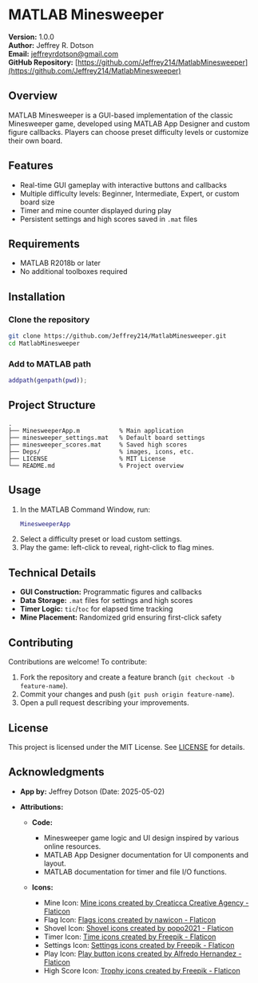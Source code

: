 # MATLAB Minesweeper
**Version:** 1.0.0  
**Author:** Jeffrey R. Dotson  
**Email:** jeffreyrdotson@gmail.com  
**GitHub Repository:** [https://github.com/Jeffrey214/MatlabMinesweeper](https://github.com/Jeffrey214/MatlabMinesweeper)

## Overview
MATLAB Minesweeper is a GUI-based implementation of the classic Minesweeper game, developed using MATLAB App Designer and custom figure callbacks. Players can choose preset difficulty levels or customize their own board.

## Features
- Real-time GUI gameplay with interactive buttons and callbacks
- Multiple difficulty levels: Beginner, Intermediate, Expert, or custom board size
- Timer and mine counter displayed during play
- Persistent settings and high scores saved in `.mat` files

## Requirements
- MATLAB R2018b or later
- No additional toolboxes required

## Installation
### Clone the repository
```bash
git clone https://github.com/Jeffrey214/MatlabMinesweeper.git
cd MatlabMinesweeper
```
### Add to MATLAB path
```matlab
addpath(genpath(pwd));
```

## Project Structure
```
.
├── MinesweeperApp.m           % Main application
├── minesweeper_settings.mat   % Default board settings
├── minesweeper_scores.mat     % Saved high scores
├── Deps/                      % images, icons, etc.
├── LICENSE                    % MIT License
└── README.md                  % Project overview
```

## Usage
1. In the MATLAB Command Window, run:
   ```matlab
   MinesweeperApp
   ```
2. Select a difficulty preset or load custom settings.
3. Play the game: left-click to reveal, right-click to flag mines.

## Technical Details
- **GUI Construction:** Programmatic figures and callbacks
- **Data Storage:** `.mat` files for settings and high scores
- **Timer Logic:** `tic`/`toc` for elapsed time tracking
- **Mine Placement:** Randomized grid ensuring first-click safety

## Contributing
Contributions are welcome! To contribute:
1. Fork the repository and create a feature branch (`git checkout -b feature-name`).
2. Commit your changes and push (`git push origin feature-name`).
3. Open a pull request describing your improvements.

## License
This project is licensed under the MIT License. See [LICENSE](LICENSE) for details.

## Acknowledgments
- **App by:** Jeffrey Dotson (Date: 2025-05-02)

- **Attributions:**
  - **Code:**
    - Minesweeper game logic and UI design inspired by various online resources.
    - MATLAB App Designer documentation for UI components and layout.
    - MATLAB documentation for timer and file I/O functions.

  - **Icons:**
    - Mine Icon: [Mine icons created by Creaticca Creative Agency - Flaticon](https://www.flaticon.com/free-icons/mine)
    - Flag Icon: [Flags icons created by nawicon - Flaticon](https://www.flaticon.com/free-icons/flags)
    - Shovel Icon: [Shovel icons created by popo2021 - Flaticon](https://www.flaticon.com/free-icons/shovel)
    - Timer Icon: [Time icons created by Freepik - Flaticon](https://www.flaticon.com/free-icons/time)
    - Settings Icon: [Settings icons created by Freepik - Flaticon](https://www.flaticon.com/free-icons/settings)
    - Play Icon: [Play button icons created by Alfredo Hernandez - Flaticon](https://www.flaticon.com/free-icons/play-button)
    - High Score Icon: [Trophy icons created by Freepik - Flaticon](https://www.flaticon.com/free-icons/trophy)
